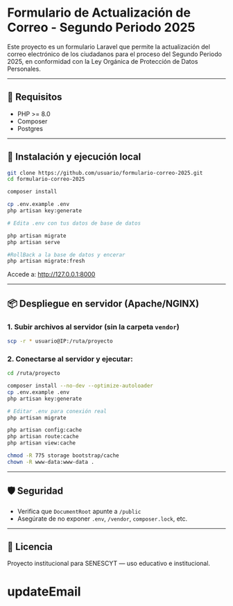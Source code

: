 # Formulario de Actualización de Correo - Segundo Periodo 2025

Este proyecto es un formulario Laravel que permite la actualización del correo electrónico de los ciudadanos para el proceso del Segundo Periodo 2025, en conformidad con la Ley Orgánica de Protección de Datos Personales.

---

## 🧰 Requisitos

- PHP >= 8.0
- Composer
- Postgres

---

## 🚀 Instalación y ejecución local

```bash
git clone https://github.com/usuario/formulario-correo-2025.git
cd formulario-correo-2025

composer install

cp .env.example .env
php artisan key:generate

# Edita .env con tus datos de base de datos

php artisan migrate
php artisan serve

#RollBack a la base de datos y encerar
php artisan migrate:fresh
```

Accede a: http://127.0.0.1:8000

---

## 📦 Despliegue en servidor (Apache/NGINX)

### 1. Subir archivos al servidor (sin la carpeta `vendor`)
```bash
scp -r * usuario@IP:/ruta/proyecto
```

### 2. Conectarse al servidor y ejecutar:

```bash
cd /ruta/proyecto

composer install --no-dev --optimize-autoloader
cp .env.example .env
php artisan key:generate

# Editar .env para conexión real
php artisan migrate

php artisan config:cache
php artisan route:cache
php artisan view:cache

chmod -R 775 storage bootstrap/cache
chown -R www-data:www-data .
```

---

## 🛡️ Seguridad

- Verifica que `DocumentRoot` apunte a `/public`
- Asegúrate de no exponer `.env`, `/vendor`, `composer.lock`, etc.

---

## 📜 Licencia

Proyecto institucional para SENESCYT — uso educativo e institucional.
# updateEmail
